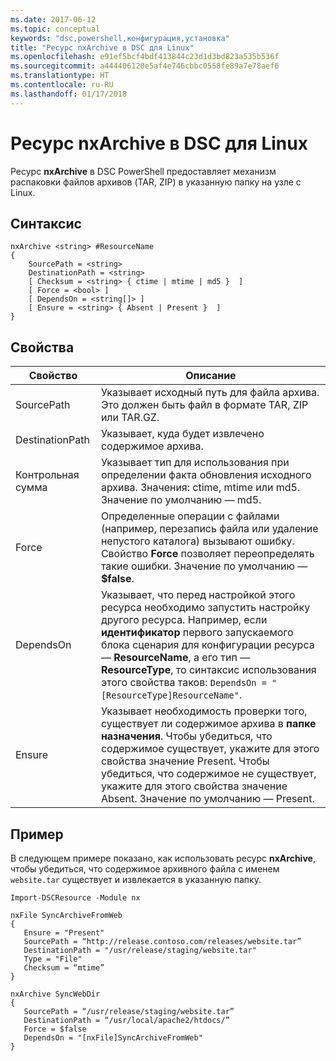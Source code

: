 ```yaml
---
ms.date: 2017-06-12
ms.topic: conceptual
keywords: "dsc,powershell,конфигурация,установка"
title: "Ресурс nxArchive в DSC для Linux"
ms.openlocfilehash: e91ef5bcf4bdf413844c23d1d3bd823a535b536f
ms.sourcegitcommit: a444406120e5af4e746cbbc0558fe89a7e78aef6
ms.translationtype: HT
ms.contentlocale: ru-RU
ms.lasthandoff: 01/17/2018
---
```

# <a name="dsc-for-linux-nxarchive-resource"></a>Ресурс nxArchive в DSC для Linux

Ресурс **nxArchive** в DSC PowerShell предоставляет механизм распаковки файлов архивов (TAR, ZIP) в указанную папку на узле с Linux.

## <a name="syntax"></a>Синтаксис

```
nxArchive <string> #ResourceName
{
    SourcePath = <string>
    DestinationPath = <string>
    [ Checksum = <string> { ctime | mtime | md5 }  ]
    [ Force = <bool> ]
    [ DependsOn = <string[]> ]
    [ Ensure = <string> { Absent | Present }  ]
}
```

## <a name="properties"></a>Свойства

|  Свойство |  Описание | 
|---|---|
| SourcePath| Указывает исходный путь для файла архива. Это должен быть файл в формате TAR, ZIP или TAR.GZ. | 
| DestinationPath| Указывает, куда будет извлечено содержимое архива.| 
| Контрольная сумма| Указывает тип для использования при определении факта обновления исходного архива. Значения: ctime, mtime или md5. Значение по умолчанию — md5.| 
| Force| Определенные операции с файлами (например, перезапись файла или удаление непустого каталога) вызывают ошибку. Свойство **Force** позволяет переопределять такие ошибки. Значение по умолчанию — **$false**.| 
| DependsOn | Указывает, что перед настройкой этого ресурса необходимо запустить настройку другого ресурса. Например, если **идентификатор** первого запускаемого блока сценария для конфигурации ресурса — **ResourceName**, а его тип — **ResourceType**, то синтаксис использования этого свойства таков: `DependsOn = "[ResourceType]ResourceName"`.| 
| Ensure| Указывает необходимость проверки того, существует ли содержимое архива в **папке назначения**. Чтобы убедиться, что содержимое существует, укажите для этого свойства значение Present. Чтобы убедиться, что содержимое не существует, укажите для этого свойства значение Absent. Значение по умолчанию — Present.| 

## <a name="example"></a>Пример

В следующем примере показано, как использовать ресурс **nxArchive**, чтобы убедиться, что содержимое архивного файла с именем `website.tar` существует и извлекается в указанную папку.

```
Import-DSCResource -Module nx 

nxFile SyncArchiveFromWeb
{
   Ensure = "Present"
   SourcePath = “http://release.contoso.com/releases/website.tar”
   DestinationPath = "/usr/release/staging/website.tar"
   Type = "File"
   Checksum = “mtime”
}

nxArchive SyncWebDir
{
   SourcePath = “/usr/release/staging/website.tar”
   DestinationPath = “/usr/local/apache2/htdocs/”
   Force = $false
   DependsOn = "[nxFile]SyncArchiveFromWeb"
} 
```

